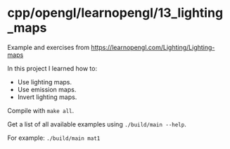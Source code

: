 # cpp/opengl/learnopengl/13_lighting_maps

Example and exercises from https://learnopengl.com/Lighting/Lighting-maps

In this project I learned how to:
- Use lighting maps.
- Use emission maps.
- Invert lighting maps.

Compile with `make all`.

Get a list of all available examples using `./build/main --help`.

For example: `./build/main mat1`
